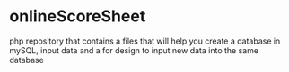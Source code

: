# onlineScoreSheet
php repository that contains a files that will help you create a database in mySQL, input data and a for design to input new data into the same database
